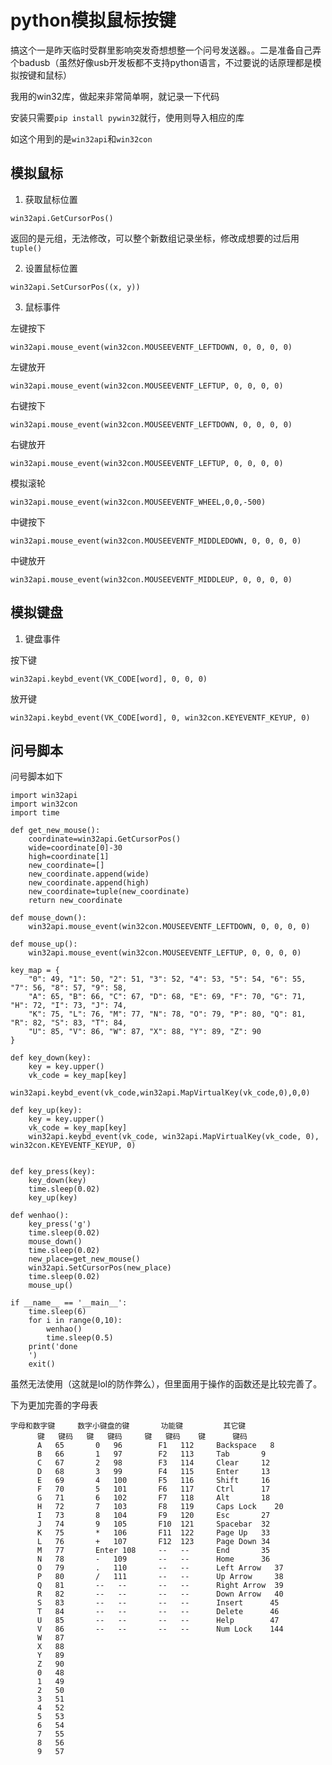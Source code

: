 # python模拟鼠标按键

搞这个一是昨天临时受群里影响突发奇想想整一个问号发送器。。二是准备自己弄个badusb（虽然好像usb开发板都不支持python语言，不过要说的话原理都是模拟按键和鼠标）

我用的win32库，做起来非常简单啊，就记录一下代码

安装只需要`pip install pywin32`就行，使用则导入相应的库

如这个用到的是`win32api`和`win32con`

## 模拟鼠标

1. 获取鼠标位置

`win32api.GetCursorPos()`

返回的是元组，无法修改，可以整个新数组记录坐标，修改成想要的过后用`tuple()`

2. 设置鼠标位置
   
`win32api.SetCursorPos((x, y))`

3. 鼠标事件

左键按下

`win32api.mouse_event(win32con.MOUSEEVENTF_LEFTDOWN, 0, 0, 0, 0)`

左键放开

`win32api.mouse_event(win32con.MOUSEEVENTF_LEFTUP, 0, 0, 0, 0)`

右键按下

`win32api.mouse_event(win32con.MOUSEEVENTF_LEFTDOWN, 0, 0, 0, 0)`

右键放开

`win32api.mouse_event(win32con.MOUSEEVENTF_LEFTUP, 0, 0, 0, 0)`

模拟滚轮

`win32api.mouse_event(win32con.MOUSEEVENTF_WHEEL,0,0,-500)`

中键按下

`win32api.mouse_event(win32con.MOUSEEVENTF_MIDDLEDOWN, 0, 0, 0, 0)`

中键放开

`win32api.mouse_event(win32con.MOUSEEVENTF_MIDDLEUP, 0, 0, 0, 0)`

## 模拟键盘

1. 键盘事件
   
按下键

`win32api.keybd_event(VK_CODE[word], 0, 0, 0)`

放开键

`win32api.keybd_event(VK_CODE[word], 0, win32con.KEYEVENTF_KEYUP, 0)`

## 问号脚本

问号脚本如下

```
import win32api
import win32con
import time

def get_new_mouse():
    coordinate=win32api.GetCursorPos()
    wide=coordinate[0]-30
    high=coordinate[1]
    new_coordinate=[]
    new_coordinate.append(wide)
    new_coordinate.append(high)
    new_coordinate=tuple(new_coordinate)
    return new_coordinate

def mouse_down():
    win32api.mouse_event(win32con.MOUSEEVENTF_LEFTDOWN, 0, 0, 0, 0)

def mouse_up():
    win32api.mouse_event(win32con.MOUSEEVENTF_LEFTUP, 0, 0, 0, 0)

key_map = {
    "0": 49, "1": 50, "2": 51, "3": 52, "4": 53, "5": 54, "6": 55, "7": 56, "8": 57, "9": 58,
    "A": 65, "B": 66, "C": 67, "D": 68, "E": 69, "F": 70, "G": 71, "H": 72, "I": 73, "J": 74,
    "K": 75, "L": 76, "M": 77, "N": 78, "O": 79, "P": 80, "Q": 81, "R": 82, "S": 83, "T": 84,
    "U": 85, "V": 86, "W": 87, "X": 88, "Y": 89, "Z": 90
}

def key_down(key):
    key = key.upper()
    vk_code = key_map[key]
    win32api.keybd_event(vk_code,win32api.MapVirtualKey(vk_code,0),0,0)

def key_up(key):
    key = key.upper()
    vk_code = key_map[key]
    win32api.keybd_event(vk_code, win32api.MapVirtualKey(vk_code, 0), win32con.KEYEVENTF_KEYUP, 0)
 
 
def key_press(key):
    key_down(key)
    time.sleep(0.02)
    key_up(key)

def wenhao():
    key_press('g')
    time.sleep(0.02)
    mouse_down()
    time.sleep(0.02)
    new_place=get_new_mouse()
    win32api.SetCursorPos(new_place)
    time.sleep(0.02)
    mouse_up()

if __name__ == '__main__':
    time.sleep(6)
    for i in range(0,10):
        wenhao()
        time.sleep(0.5)
    print('done
    ')
    exit()

```

虽然无法使用（这就是lol的防作弊么），但里面用于操作的函数还是比较完善了。

下为更加完善的字母表

```
字母和数字键     数字小键盘的键       功能键         其它键 
      键   键码   键   键码     键   键码    键      键码 
      A   65       0   96        F1   112     Backspace   8 
      B   66       1   97        F2   113     Tab       9 
      C   67       2   98        F3   114     Clear     12 
      D   68       3   99        F4   115     Enter     13 
      E   69       4   100       F5   116     Shift     16 
      F   70       5   101       F6   117     Ctrl      17 
      G   71       6   102       F7   118     Alt       18 
      H   72       7   103       F8   119     Caps Lock    20 
      I   73       8   104       F9   120     Esc       27 
      J   74       9   105       F10  121     Spacebar  32 
      K   75       *   106       F11  122     Page Up   33 
      L   76       +   107       F12  123     Page Down 34 
      M   77       Enter 108     --   --      End       35 
      N   78       -   109       --   --      Home      36 
      O   79       .   110       --   --      Left Arrow   37 
      P   80       /   111       --   --      Up Arrow     38 
      Q   81       --   --       --   --      Right Arrow  39 
      R   82       --   --       --   --      Down Arrow   40 
      S   83       --   --       --   --      Insert      45 
      T   84       --   --       --   --      Delete      46 
      U   85       --   --       --   --      Help        47 
      V   86       --   --       --   --      Num Lock    144 
      W   87          
      X   88      
      Y   89      
      Z   90      
      0   48      
      1   49      
      2   50       
      3   51       
      4   52       
      5   53       
      6   54       
      7   55       
      8   56       
      9   57
```